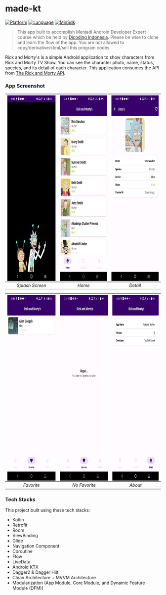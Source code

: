 # made-kt
[![Platform](https://img.shields.io/badge/platform-Android-green)](https://github.com/yumtaufikhidayat/gitser-kt/blob/main/build.gradle)
[![Language](https://img.shields.io/badge/language-Kotlin-blue)](https://github.com/yumtaufikhidayat/gitser-kt/blob/main/build.gradle)
[![MinSdk](https://img.shields.io/badge/minsdk-26-red)](https://github.com/yumtaufikhidayat/gitser-kt/blob/main/build.gradle)

> This app built to accomplish Menjadi Android Developer Expert course which be held by [Dicoding Indonesia](https://dicoding.com). Please be wise to clone and learn the flow of the app. You are not allowed to copy/derivative/steal/sell this program codes.

Rick and Morty's is a simple Android application to show characters from Rick and Morty TV Show. You can see the character photo, name, status, species, and its detail of each character. This application consumes the API from [The Rick and Morty API](https://rickandmortyapi.com/).

### App Screenshot
| <img src=splashscreen.jpeg  align="center" height="600" width="248" ></a> | <img src=home.jpeg  align="center" height="600" width="248" ></a> | <img src=detail.jpeg  align="center" height="600" width="248" ></a> | 
|:-------------------------------------------------------------------------:|:-----------------------------------------------------------------:|:-------------------------------------------------------------------:|
|                              *Splash Screen*                              |                              *Home*                               |                              *Detail*                               |

| <img src=favorite.jpeg  align="center" height="600" width="248" ></a> | <img src=no_favorite.jpeg  align="center" height="600" width="248" ></a> | <img src=about.jpeg  align="center" height="600" width="248" ></a> |
|:---------------------------------------------------------------------:|:------------------------------------------------------------------------:|:------------------------------------------------------------------:|
|                              *Favorite*                               |                              *No Favorite*                               |                              *About*                               |

### Tech Stacks
This project built using these tech stacks:
- Kotlin
- Retrofit
- Room
- ViewBinding
- Glide
- Navigation Component
- Coroutine
- Flow
- LiveData
- Android KTX
- Dagger2 & Dagger Hilt
- Clean Architecture + MVVM Architecture
- Modularization (App Module, Core Module, and Dynamic Feature Module (DFM))
